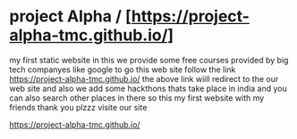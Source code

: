#  project Alpha / [https://project-alpha-tmc.github.io/]
my first  static website
in this we provide some free courses provided by big tech companyes like google 
to go this web site follow the link 
https://project-alpha-tmc.github.io/
the above link wiill redirect to the our web site 
and also we add some hackthons thats take place in india and you can also search other places in there
so this my first website with my friends
thank you plzzz visite our site 

https://project-alpha-tmc.github.io/
